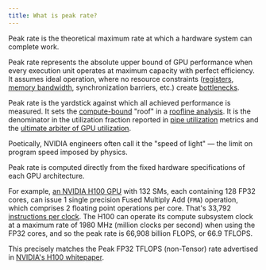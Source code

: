 ```yaml
---
title: What is peak rate?
---
```


Peak rate is the theoretical maximum rate at which a hardware system can complete work.

Peak rate represents the absolute upper bound of GPU performance when every execution unit operates at maximum capacity with perfect efficiency. It assumes ideal operation, where no resource constraints ([registers](/gpu-glossary/device-software/registers), [memory bandwidth](https://www.notion.so/GPU-Performance-Glossary-2251e7f1694980bd93e4f67a75c6e489?pvs=21), synchronization barriers, etc.) create [bottlenecks](https://www.notion.so/GPU-Performance-Glossary-2251e7f1694980bd93e4f67a75c6e489?pvs=21).

Peak rate is the yardstick against which all achieved performance is measured. It sets the [compute-bound](https://www.notion.so/GPU-Performance-Glossary-2251e7f1694980bd93e4f67a75c6e489?pvs=21) "roof" in a [roofline analysis](https://www.notion.so/GPU-Performance-Glossary-2251e7f1694980bd93e4f67a75c6e489?pvs=21). It is the denominator in the utilization fraction reported in [pipe utilization](https://www.notion.so/GPU-Performance-Glossary-2251e7f1694980bd93e4f67a75c6e489?pvs=21) metrics and the [ultimate arbiter of GPU utilization](https://modal.com/blog/gpu-utilization-guide).

Poetically, NVIDIA engineers often call it the "speed of light" — the limit on program speed imposed by physics.

Peak rate is computed directly from the fixed hardware specifications of each GPU architecture.

For example, [an NVIDIA H100 GPU](https://resources.nvidia.com/en-us-hopper-architecture/nvidia-h100-tensor-c) with 132 SMs, each containing 128 FP32 cores, can issue 1 single precision Fused Multiply Add (`FMA`) operation, which comprises 2 floating point operations per core. That's 33,792 [instructions per clock](https://en.wikipedia.org/wiki/Instructions_per_cycle). The H100 can operate its compute subsystem clock at a maximum rate of 1980 MHz (million clocks per second) when using the FP32 cores, and so the peak rate is 66,908 billion FLOPS, or 66.9 TFLOPS.

This precisely matches the Peak FP32 TFLOPS (non-Tensor) rate advertised in [NVIDIA's H100 whitepaper](https://resources.nvidia.com/en-us-hopper-architecture/nvidia-h100-tensor-c).

